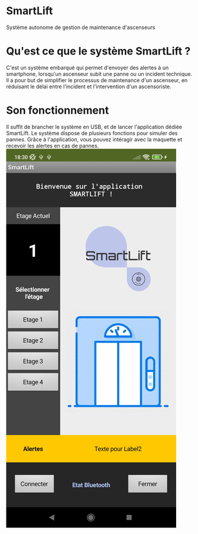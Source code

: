 # SmartLift
Système autonome de gestion de maintenance d'ascenseurs

# Qu'est ce que le système SmartLift ?
C'est un système embarqué qui permet d'envoyer des alertes à un smartphone, lorsqu'un ascenseur subit une panne ou un incident technique.
Il a pour but de simplifier le processus de maintenance d'un ascenseur, en réduisant le délai entre l'incident et l'intervention d'un ascensoriste.

# Son fonctionnement
Il suffit de brancher le système en USB, et de lancer l'application dédiée SmartLift. 
Le système dispose de plusieurs fonctions pour simuler des pannes.
Grâce à l'application, vous pouvez intéragir avec la maquette et recevoir les alertes en cas de pannes.
<img src="https://github.com/KornFlaXe/smartlift/blob/main/img/app_smartlift.jpg"/>
